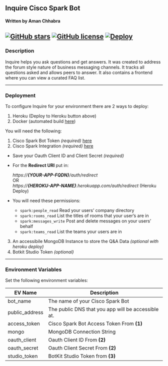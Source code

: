 ## Inquire Cisco Spark Bot
#### Written by Aman Chhabra
[![GitHub stars](https://img.shields.io/github/stars/achhabra2/inquire.svg)](https://github.com/achhabra2/inquire/stargazers)
[![GitHub license](https://img.shields.io/badge/license-MIT-blue.svg)](https://raw.githubusercontent.com/achhabra2/inquire/master/LICENSE)
[![Deploy](https://www.herokucdn.com/deploy/button.svg)](https://heroku.com/deploy?template=https://github.com/achhabra2/inquire)
---
### Description

Inquire helps you ask questions and get answers. It was created to address the forum style nature of business messaging channels. It tracks all questions asked and allows peers to answer. It also contains a frontend where you can view a curated FAQ list. 

---
### Deployment

To configure Inquire for your environment there are 2 ways to deploy: 
1. Heroku (Deploy to Heroku button above)
2. Docker (automated build [here](https://hub.docker.com/r/achhabra2/inquire-auto/))

You will need the following: 

1. Cisco Spark Bot Token *(required)* [here](https://developer.ciscospark.com/)
2. Cisco Spark Integration *(required)* [here](https://developer.ciscospark.com/)
  + Save your Oauth Client ID and Client Secret *(required)*
  + For the **Redirect URI** put in:  

    _https://**{YOUR-APP-FQDN}**/auth/redirect_  
    OR  
    _https://**{HEROKU-APP-NAME}**.herokuapp.com/auth/redirect_  (Heroku Deploy)  

  + You will need these permissions: 
    * `spark:people_read` Read your users’ company directory
    * `spark:rooms_read` List the titles of rooms that your user’s are in
    * `spark:messages_write` Post and delete messages on your users’ behalf
    * `spark:teams_read` List the teams your users are in
3. An accessibile MongoDB Instance to store the Q&A Data *(optional with heroku deploy)*
4. Botkit Studio Token *(optional)*

---
### Environment Variables
Set the following environment variables: 

| EV Name | Description |
| --- | --- |
bot_name | The name of your Cisco Spark Bot
public_address | The public DNS that you app will be accessible at. 
access_token | Cisco Spark Bot Access Token From **(1)**
mongo | MongoDB Connection String
oauth_client | Oauth Client ID From **(2)**
oauth_secret | Oauth Client Secret From **(2)**
studio_token | BotKit Studio Token from **(3)**